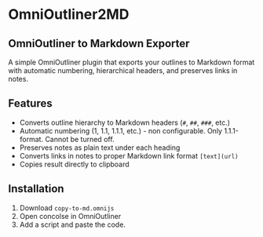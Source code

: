 # OmniOutliner2MD

## OmniOutliner to Markdown Exporter
A simple OmniOutliner plugin that exports your outlines to Markdown format with automatic numbering, hierarchical headers, and preserves links in notes.

## Features

- Converts outline hierarchy to Markdown headers (`#`, `##`, `###`, etc.)
- Automatic numbering (1, 1.1, 1.1.1, etc.) - non configurable. Only 1.1.1-format. Cannot be turned off.
- Preserves notes as plain text under each heading
- Converts links in notes to proper Markdown link format `[text](url)`
- Copies result directly to clipboard

## Installation

1. Download `copy-to-md.omnijs`
2. Open concolse in OmniOutliner
3. Add a script and paste the code.

